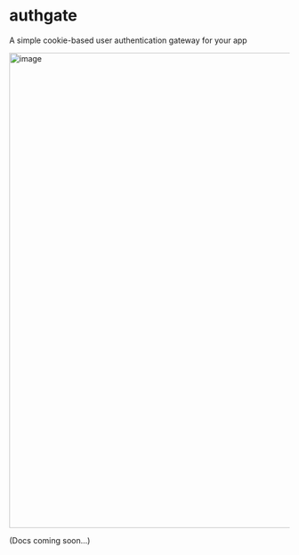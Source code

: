 # authgate

A simple cookie-based user authentication gateway for your app

<img width="852" alt="image" src="https://github.com/huytd/authgate/assets/613943/d4481bfe-26d1-407f-81e3-3687dde48c60">

(Docs coming soon...)
